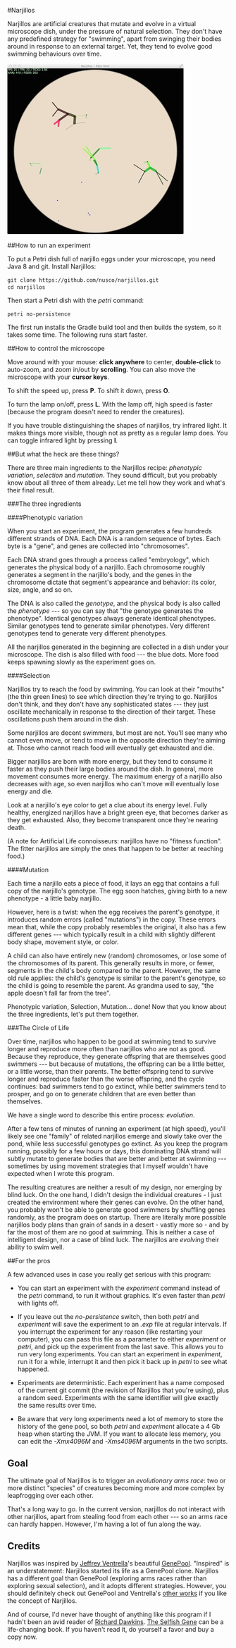 #Narjillos

Narjillos are artificial creatures that mutate and evolve in a virtual microscope dish, under the pressure of natural selection. They don't have any predefined strategy for "swimming", apart from swinging their bodies around in response to an external target. Yet, they tend to evolve good swimming behaviours over time.

![Take a peek](/doc/narjillos.jpg)

##How to run an experiment

To put a Petri dish full of narjillo eggs under your microscope, you need Java 8 and git. Install Narjillos:

    git clone https://github.com/nusco/narjillos.git
    cd narjillos

Then start a Petri dish with the _petri_ command:

    petri no-persistence

The first run installs the Gradle build tool and then builds the system, so it takes some time. The following runs start faster.

##How to control the microscope

Move around with your mouse: **click anywhere** to center, **double-click** to auto-zoom, and zoom in/out by **scrolling**. You can also move the microscope with your **cursor keys**.

To shift the speed up, press **P**. To shift it down, press **O**.

To turn the lamp on/off, press **L**. With the lamp off, high speed is faster (because the program doesn't need to render the creatures).

If you have trouble distinguishing the shapes of narjillos, try infrared light. It makes things more visible, though not as pretty as a regular lamp does. You can toggle infrared light by pressing **I**.

##But what the heck are these things?

There are three main ingredients to the Narjillos recipe: _phenotypic variation_, _selection_ and _mutation_. They sound difficult, but you probably know about all three of them already. Let me tell how they work and what's their final result.

###The three ingredients

####Phenotypic variation

When you start an experiment, the program generates a few hundreds different strands of DNA. Each DNA is a random sequence of bytes. Each byte is a "gene", and genes are collected into "chromosomes".

Each DNA strand goes through a process called "embryology", which generates the physical body of a narjillo. Each chromosome roughly generates a segment in the narjillo's body, and the genes in the chromosome dictate that segment's appearance and behavior: its color, size, angle, and so on.

The DNA is also called the _genotype_, and the physical body is also called the _phenotype_ --- so you can say that "the genotype generates the phenotype". Identical genotypes always generate identical phenotypes. Similar genotypes tend to generate similar phenotypes. Very different genotypes tend to generate very different phenotypes.

All the narjillos generated in the beginning are collected in a dish under your microscope. The dish is also filled with food --- the blue dots. More food keeps spawning slowly as the experiment goes on.

####Selection

Narjillos try to reach the food by swimming. You can look at their "mouths" (the thin green lines) to see which direction they're trying to go. Narjillos don't think, and they don't have any sophisticated states --- they just oscillate mechanically in response to the direction of their target. These oscillations push them around in the dish.

Some narjillos are decent swimmers, but most are not. You'll see many who cannot even move, or tend to move in the opposite direction they're aiming at. Those who cannot reach food will eventually get exhausted and die.

Bigger narjillos are born with more energy, but they tend to consume it faster as they push their large bodies around the dish. In general, more movement consumes more energy. The maximum energy of a narjillo also decreases with age, so even narjillos who can't move will eventually lose energy and die.

Look at a narjillo's eye color to get a clue about its energy level. Fully healthy, energized narjillos have a bright green eye, that becomes darker as they get exhausted. Also, they become transparent once they're nearing death.

(A note for Artificial Life connoisseurs: narjillos have no "fitness function". The fitter narjillos are simply the ones that happen to be better at reaching food.)

####Mutation

Each time a narjillo eats a piece of food, it lays an egg that contains a full copy of the narjillo's genotype. The egg soon hatches, giving birth to a new phenotype - a little baby narjillo.

However, here is a twist: when the egg receives the parent's genotype, it introduces random errors (called "mutations") in the copy. These errors mean that, while the copy probably resembles the original, it also has a few different genes --- which typically result in a child with slightly different body shape, movement style, or color.

A child can also have entirely new (random) chromosomes, or lose some of the chromosomes of its parent. This generally results in more, or fewer, segments in the child's body compared to the parent. However, the same old rule applies: the child's genotype is similar to the parent's genotype, so the child is going to resemble the parent. As grandma used to say, "the apple doesn't fall far from the tree".

Phenotypic variation, Selection, Mutation... done! Now that you know about the three ingredients, let's put them together.

###The Circle of Life

Over time, narjillos who happen to be good at swimming tend to survive longer and reproduce more often than narjillos who are not as good. Because they reproduce, they generate offspring that are themselves good swimmers --- but because of mutations, the offspring can be a little better, or a little worse, than their parents. The better offspring tend to survive longer and reproduce faster than the worse offspring, and the cycle continues: bad swimmers tend to go extinct, while better swimmers tend to prosper, and go on to generate children that are even better than themselves.

We have a single word to describe this entire process: _evolution_.

After a few tens of minutes of running an experiment (at high speed), you'll likely see one "family" of related narjillos emerge and slowly take over the pond, while less successful genotypes go extinct. As you keep the program running, possibly for a few hours or days, this dominating DNA strand will subtly mutate to generate bodies that are better and better at swimming --- sometimes by using movement strategies that I myself wouldn't have expected when I wrote this program.

The resulting creatures are neither a result of my design, nor emerging by blind luck. On the one hand, I didn't design the individual creatures - I just created the environment where their genes can evolve. On the other hand, you probably won't be able to generate good swimmers by shuffling genes randomly, as the program does on startup. There are literally more possible narjillos body plans than grain of sands in a desert - vastly more so - and by far the most of them are no good at swimming. This is neither a case of intelligent design, nor a case of blind luck. The narjillos are _evolving_ their ability to swim well.


##For the pros

A few advanced uses in case you really get serious with this program:

* You can start an experiment with the _experiment_ command instead of the _petri_ command, to run it without graphics. It's even faster than _petri_ with lights off.

* If you leave out the _no-persistence_ switch, then both _petri_ and _experiment_ will save the experiment to an _.exp_ file at regular intervals. If you interrupt the experiment for any reason (like restarting your computer), you can pass this file as a parameter to either _experiment_ or _petri_, and pick up the experiment from the last save. This allows you to run very long experiments. You can start an experiment in _experiment_, run it for a while, interrupt it and then pick it back up in _petri_ to see what happened.

* Experiments are deterministic. Each experiment has a name composed of the current git commit (the revision of Narjillos that you're using), plus a random seed. Experiments with the same identifier will give exactly the same results over time.

* Be aware that very long experiments need a lot of memory to store the history of the gene pool, so both _petri_ and _experiment_ allocate a 4 Gb heap when starting the JVM. If you want to allocate less memory, you can edit the _-Xmx4096M_ and _-Xms4096M_ arguments in the two scripts.

## Goal

The ultimate goal of Narjillos is to trigger an _evolutionary arms race_: two or more distinct "species" of creatures becoming more and more complex by leapfrogging over each other.

That's a long way to go. In the current version, narjillos do not interact with other narjillos, apart from stealing food from each other --- so an arms race can hardly happen. However, I'm having a lot of fun along the way.

## Credits

Narjillos was inspired by [Jeffrey Ventrella](http://en.wikipedia.org/wiki/Jeffrey_Ventrella)'s beautiful [GenePool](http://www.swimbots.com). "Inspired" is an understatement: Narjillos started its life as a GenePool clone. Narjillos has a different goal than GenePool (exploring arms races rather than exploring sexual selection), and it adopts different strategies. However, you should definitely check out GenePool and Ventrella's [other works](http://www.ventrella.com/) if you like the concept of Narjillos.

And of course, I'd never have thought of anything like this program if I hadn't been an avid reader of [Richard Dawkins](http://en.wikipedia.org/wiki/Richard_Dawkins). [The Selfish Gene](http://www.amazon.com/The-Selfish-Gene-Richard-Dawkins/dp/0192860925) can be a life-changing book. If you haven't read it, do yourself a favor and buy a copy now.
